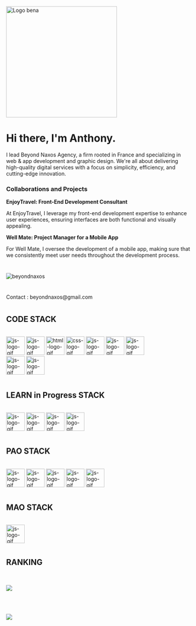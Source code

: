 <div align="left">
<h1></h1>
<h1></h1>
<img src="https://media.licdn.com/dms/image/D4E16AQEyd-PlgXy-hA/profile-displaybackgroundimage-shrink_350_1400/0/1693229545505?e=1717632000&v=beta&t=n7Ira04DEVF7YV149UkBPqklfayVGJv2RTEYf5Aucx0" alt="Logo bena" height="300px"/>
<h1></h1>
<h1></h1>

<!-- presentation -->
<h1>Hi there, I'm Anthony.</h1>  
<p>I lead Beyond Naxos Agency, a firm rooted in France and specializing in web & app development and graphic design. We're all about delivering high-quality digital services with a focus on simplicity, efficiency, and cutting-edge innovation.</p>

### Collaborations and Projects

**EnjoyTravel: Front-End Development Consultant**  
<p>At EnjoyTravel, I leverage my front-end development expertise to enhance user experiences, ensuring interfaces are both functional and visually appealing.</p>

**Well Mate: Project Manager for a Mobile App**  
<p>For Well Mate, I oversee the development of a mobile app, making sure that we consistently meet user needs throughout the development process.</p>

<h1></h1>
<h1></h1>

<p><img align="center" src="https://github-readme-streak-stats.herokuapp.com/?user=beyondnaxos&theme=dark" alt="beyondnaxos" /></p>


<h1></h1>
<h1></h1>

<p>Contact : beyondnaxos@gmail.com</p>

<h1></h1>
<h1></h1>
<h2>CODE STACK</h2>
<br>
<div>
  <img
    src="https://img.shields.io/badge/Next.js-000000?style=for-the-badge&logo=nextdotjs&logoColor=white"
    alt="js-logo-gif"
    height="50px"
  />
  <img
    src="https://img.shields.io/badge/React-20232A?style=for-the-badge&logo=react&logoColor=61DAFB"
    alt="js-logo-gif"
    height="50px"
  />
  <img
    src="https://img.shields.io/badge/JavaScript-323330?style=for-the-badge&logo=javascript&logoColor=F7DF1E"
    alt="html-logo-gif"
    height="50px"
  />
   <img
    src="https://img.shields.io/badge/Sequelize-52B0E7?style=for-the-badge&logo=Sequelize&logoColor=white"
    alt="css-logo-gif"
    height="50px"
  />
  <img
    src="https://img.shields.io/badge/MongoDB-4EA94B?style=for-the-badge&logo=mongodb&logoColor=white"
    alt="js-logo-gif"
    height="50px"
  />
  <img
    src="https://img.shields.io/badge/Node.js-339933?style=for-the-badge&logo=nodedotjs&logoColor=white"
    alt="js-logo-gif"
    height="50px"
  />
  <img
    src="https://img.shields.io/badge/CSS3-1572B6?style=for-the-badge&logo=css3&logoColor=white"
    alt="js-logo-gif"
    height="50px"
  />
  <br>
  <img
    src="https://img.shields.io/badge/Firebase-FFCA28?style=for-the-badge&logo=firebase&logoColor=black"
    alt="js-logo-gif"
    height="50px"
  />
  <img
    src="https://img.shields.io/badge/Express.js-404D59?style=for-the-badge"
    alt="js-logo-gif"
    height="50px"
  />
  
</div>
<h1></h1>
<h1></h1>
<h2>LEARN in Progress STACK</h2>
<br>
<div display='flex'>
<img
    src="https://img.shields.io/badge/Python-3776AB?style=for-the-badge&logo=python&logoColor=white"
    alt="js-logo-gif"
    height="50px"
  />
<img
    src="https://img.shields.io/badge/OpenCV-5C3EE8?style=for-the-badge&logo=OpenCV&logoColor=white"
    alt="js-logo-gif"
    height="50px"
  />
<img
    src="https://img.shields.io/badge/TensorFlow-FF6F00?style=for-the-badge&logo=TensorFlow&logoColor=white"
    alt="js-logo-gif"
    height="50px"
  />
  <!-- treejs -->
  <img
    src="https://img.shields.io/badge/Three.js-000000?style=for-the-badge&logo=threedotjs&logoColor=white"
    alt="js-logo-gif"
    height="50px"
  />
<!--    <img
    src="https://img.shields.io/badge/-c++-black?logo=c%2B%2B&style=social"
    alt="js-logo-gif"
    height="50px"
  /> -->

</div>
<h1></h1>
<h1></h1>
<h2>PAO STACK</h2>
<br>
<div>
  <img
    src="https://img.shields.io/badge/Adobe%20Illustrator-FF9A00?style=for-the-badge&logo=adobe%20illustrator&logoColor=white"
    alt="js-logo-gif"
    height="50px"
  />
  <img
    src="https://img.shields.io/badge/Adobe%20Photoshop-31A8FF?style=for-the-badge&logo=Adobe%20Photoshop&logoColor=black"
    alt="js-logo-gif"
    height="50px"
  />
  <img
    src="https://img.shields.io/badge/Adobe%20XD-470137?style=for-the-badge&logo=Adobe%20XD&logoColor=#FF61F6"
    alt="js-logo-gif"
    height="50px"
  />
  <img
    src="https://img.shields.io/badge/Figma-F24E1E?style=for-the-badge&logo=figma&logoColor=white"
    alt="js-logo-gif"
    height="50px"
  />
  <img
    src="https://img.shields.io/badge/Blender-F5792A?style=for-the-badge&logo=blender&logoColor=white"
    alt="js-logo-gif"
    height="50px"
 
</div>
<h1></h1>
<h1></h1>
<h2>MAO STACK</h2>
<br>
<div>
  <img
    src="https://img.shields.io/badge/ableton-000000?style=for-the-badge&logo=ableton&logoColor=white"
    alt="js-logo-gif"
    height="50px"
  />
</div>
</div>

<h1></h1>
<h1></h1>
<h2>RANKING</h2>
<br>

![](https://github-trophies.vercel.app/?username=beyondnaxos)

<br>
<br>

![](https://komarev.com/ghpvc/?username=beyondnaxos&color=blue&style=for-the-badge)

